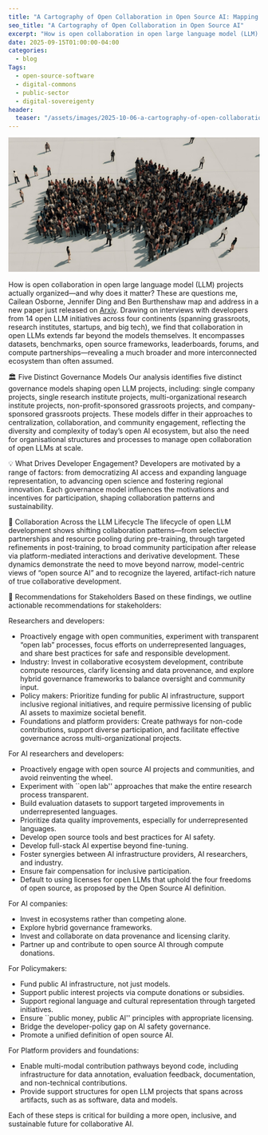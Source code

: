 ```yaml
---
title: "A Cartography of Open Collaboration in Open Source AI: Mapping Practices, Motivations, and Governance in 14 Open Large Language Model Projects"
seo_title: "A Cartography of Open Collaboration in Open Source AI"
excerpt: "How is open collaboration in open large language model (LLM) projects actually organized—and why does it matter? These are questions me, Cailean Osborne, Jennifer Ding and Ben Burthenshaw map and address in a new paper just released on Arxiv."
date: 2025-09-15T01:00:00-04:00
categories:
  - blog
Tags:
  - open-source-software
  - digital-commons
  - public-sector
  - digital-sovereigenty
header:
  teaser: "/assets/images/2025-10-06-a-cartography-of-open-collaboration-in-open-source-ai/teaser.png"
---
```



<div class="thumbnail-container">
<img src="/assets/images/2025-10-06-a-cartography-of-open-collaboration-in-open-source-ai/teaser.png" alt=""></div>

How is open collaboration in open large language model (LLM) projects actually organized—and why does it matter? These are questions me, Cailean Osborne, Jennifer Ding and Ben Burthenshaw map and address in a new paper just released on <a href="https://huggingface.co/papers/2509.25397">Arxiv</a>. Drawing on interviews with developers from 14 open LLM initiatives across four continents (spanning grassroots, research institutes, startups, and big tech), we find that collaboration in open LLMs extends far beyond the models themselves. It encompasses datasets, benchmarks, open source frameworks, leaderboards, forums, and compute partnerships—revealing a much broader and more interconnected ecosystem than often assumed.

🏛️ Five Distinct Governance Models
Our analysis identifies five distinct governance models shaping open LLM projects, including: single company projects, single research institute projects, multi-organizational research institute projects, non-profit-sponsored grassroots projects, and company-sponsored grassroots projects. These models differ in their approaches to centralization, collaboration, and community engagement, reflecting the diversity and complexity of today’s open AI ecosystem, but also the need for organisational structures and processes to manage open collaboration of open LLMs at scale.

💡 What Drives Developer Engagement?
Developers are motivated by a range of factors: from democratizing AI access and expanding language representation, to advancing open science and fostering regional innovation. Each governance model influences the motivations and incentives for participation, shaping collaboration patterns and sustainability.

🔄 Collaboration Across the LLM Lifecycle
The lifecycle of open LLM development shows shifting collaboration patterns—from selective partnerships and resource pooling during pre-training, through targeted refinements in post-training, to broad community participation after release via platform-mediated interactions and derivative development. These dynamics demonstrate the need to move beyond narrow, model-centric views of “open source AI” and to recognize the layered, artifact-rich nature of true collaborative development.

📝 Recommendations for Stakeholders
Based on these findings, we outline actionable recommendations for stakeholders:

Researchers and developers: 
* Proactively engage with open communities, experiment with transparent “open lab” processes, focus efforts on underrepresented languages, and share best practices for safe and responsible development.
* Industry: Invest in collaborative ecosystem development, contribute compute resources, clarify licensing and data provenance, and explore hybrid governance frameworks to balance oversight and community input.
* Policy makers: Prioritize funding for public AI infrastructure, support inclusive regional initiatives, and require permissive licensing of public AI assets to maximize societal benefit.
* Foundations and platform providers: Create pathways for non-code contributions, support diverse participation, and facilitate effective governance across multi-organizational projects.

For AI researchers and developers:
* Proactively engage with open source AI projects and communities, and avoid reinventing the wheel. 
* Experiment with  ``open lab'' approaches that make the entire research process transparent. 
* Build evaluation datasets to support targeted improvements in underrepresented languages.
* Prioritize data quality improvements, especially for underrepresented languages.
* Develop open source tools and best practices for AI safety.
* Develop full-stack AI expertise beyond fine-tuning.
* Foster synergies between AI infrastructure providers, AI researchers, and industry.
* Ensure fair compensation for inclusive participation.
* Default to using licenses for open LLMs that uphold the four freedoms of open source, as proposed by the Open Source AI definition.

For AI companies:
* Invest in ecosystems rather than competing alone.
* Explore hybrid governance frameworks.
* Invest and collaborate on data provenance and licensing clarity.
* Partner up and contribute to open source AI through compute donations.

For Policymakers:
* Fund public AI infrastructure, not just models.
* Support public interest projects via compute donations or subsidies.
* Support regional language and cultural representation through targeted initiatives.
* Ensure ``public money, public AI'' principles with appropriate licensing.
* Bridge the developer-policy gap on AI safety governance.
* Promote a unified definition of open source AI. 

For Platform providers and foundations:
* Enable multi-modal contribution pathways beyond code, including infrastructure for data annotation, evaluation feedback, documentation, and non-technical contributions. 
* Provide support structures for open LLM projects that spans across artifacts, such as as software, data and models.

Each of these steps is critical for building a more open, inclusive, and sustainable future for collaborative AI.
